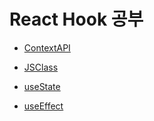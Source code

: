 # React Hook 공부

- [ContextAPI](https://github.com/Suhwan-Front/ReactHookStudy/blob/master/ContextAPI.md)

- [JSClass](https://github.com/Suhwan-Front/ReactHookStudy/blob/master/JSClass.md)

- [useState](https://github.com/Suhwan-Front/ReactHookStudy/blob/master/useState.md)

- [useEffect](https://github.com/Suhwan-Front/ReactHookStudy/blob/master/useEffect.md)
